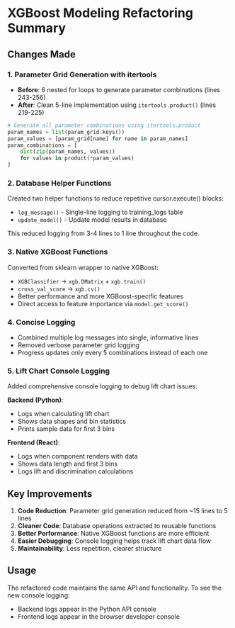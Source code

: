 # XGBoost Modeling Refactoring Summary

## Changes Made

### 1. Parameter Grid Generation with itertools
- **Before**: 6 nested for loops to generate parameter combinations (lines 243-256)
- **After**: Clean 5-line implementation using `itertools.product()` (lines 219-225)
```python
# Generate all parameter combinations using itertools.product
param_names = list(param_grid.keys())
param_values = [param_grid[name] for name in param_names]
param_combinations = [
    dict(zip(param_names, values)) 
    for values in product(*param_values)
]
```

### 2. Database Helper Functions
Created two helper functions to reduce repetitive cursor.execute() blocks:
- `log_message()` - Single-line logging to training_logs table
- `update_model()` - Update model results in database

This reduced logging from 3-4 lines to 1 line throughout the code.

### 3. Native XGBoost Functions
Converted from sklearn wrapper to native XGBoost:
- `XGBClassifier` → `xgb.DMatrix` + `xgb.train()`
- `cross_val_score` → `xgb.cv()`
- Better performance and more XGBoost-specific features
- Direct access to feature importance via `model.get_score()`

### 4. Concise Logging
- Combined multiple log messages into single, informative lines
- Removed verbose parameter grid logging
- Progress updates only every 5 combinations instead of each one

### 5. Lift Chart Console Logging
Added comprehensive console logging to debug lift chart issues:

**Backend (Python)**:
- Logs when calculating lift chart
- Shows data shapes and bin statistics
- Prints sample data for first 3 bins

**Frontend (React)**:
- Logs when component renders with data
- Shows data length and first 3 bins
- Logs lift and discrimination calculations

## Key Improvements

1. **Code Reduction**: Parameter grid generation reduced from ~15 lines to 5 lines
2. **Cleaner Code**: Database operations extracted to reusable functions
3. **Better Performance**: Native XGBoost functions are more efficient
4. **Easier Debugging**: Console logging helps track lift chart data flow
5. **Maintainability**: Less repetition, clearer structure

## Usage

The refactored code maintains the same API and functionality. To see the new console logging:
- Backend logs appear in the Python API console
- Frontend logs appear in the browser developer console